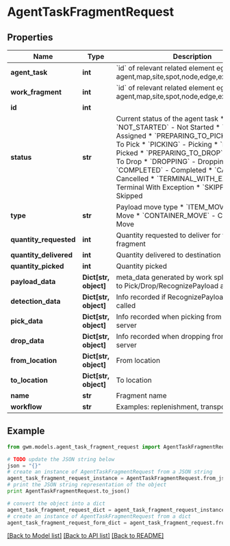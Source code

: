 # AgentTaskFragmentRequest


## Properties
Name | Type | Description | Notes
------------ | ------------- | ------------- | -------------
**agent_task** | **int** | &#x60;id&#x60; of relevant related element eg: agent,map,site,spot,node,edge,external_device | 
**work_fragment** | **int** | &#x60;id&#x60; of relevant related element eg: agent,map,site,spot,node,edge,external_device | [optional] 
**id** | **int** |  | [optional] 
**status** | **str** | Current status of the agent task  * &#x60;NOT_STARTED&#x60; - Not Started * &#x60;ASSIGNED&#x60; - Assigned * &#x60;PREPARING_TO_PICK&#x60; - Preparing To Pick * &#x60;PICKING&#x60; - Picking * &#x60;PICKED&#x60; - Picked * &#x60;PREPARING_TO_DROP&#x60; - Preparing To Drop * &#x60;DROPPING&#x60; - Dropping * &#x60;COMPLETED&#x60; - Completed * &#x60;CANCELLED&#x60; - Cancelled * &#x60;TERMINAL_WITH_EXCEPTION&#x60; - Terminal With Exception * &#x60;SKIPPED&#x60; - Skipped | [optional] 
**type** | **str** | Payload move type  * &#x60;ITEM_MOVE&#x60; - Item Move * &#x60;CONTAINER_MOVE&#x60; - Container Move | [optional] 
**quantity_requested** | **int** | Quantity requested to deliver for this task fragment | [optional] 
**quantity_delivered** | **int** | Quantity delivered to destination | [optional] 
**quantity_picked** | **int** | Quantity picked | [optional] 
**payload_data** | **Dict[str, object]** | meta_data generated by work splitter to pass to Pick/Drop/RecognizePayload actions | [optional] 
**detection_data** | **Dict[str, object]** | Info recorded if RecognizePayload action is called | [optional] 
**pick_data** | **Dict[str, object]** | Info recorded when picking from PickDrop server | [optional] 
**drop_data** | **Dict[str, object]** | Info recorded when dropping from PickDrop server | [optional] 
**from_location** | **Dict[str, object]** | From location | [optional] 
**to_location** | **Dict[str, object]** | To location | [optional] 
**name** | **str** | Fragment name | [optional] 
**workflow** | **str** | Examples: replenishment, transport | [optional] 

## Example

```python
from gwm.models.agent_task_fragment_request import AgentTaskFragmentRequest

# TODO update the JSON string below
json = "{}"
# create an instance of AgentTaskFragmentRequest from a JSON string
agent_task_fragment_request_instance = AgentTaskFragmentRequest.from_json(json)
# print the JSON string representation of the object
print AgentTaskFragmentRequest.to_json()

# convert the object into a dict
agent_task_fragment_request_dict = agent_task_fragment_request_instance.to_dict()
# create an instance of AgentTaskFragmentRequest from a dict
agent_task_fragment_request_form_dict = agent_task_fragment_request.from_dict(agent_task_fragment_request_dict)
```
[[Back to Model list]](../README.md#documentation-for-models) [[Back to API list]](../README.md#documentation-for-api-endpoints) [[Back to README]](../README.md)



